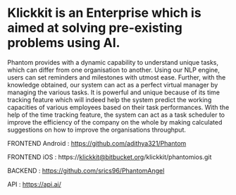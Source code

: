 # Klickkit is an Enterprise which is aimed at solving pre-existing problems using AI.

Phantom provides with a dynamic capability to understand unique tasks, which can differ from one organisation to another. Using our NLP engine, users can set reminders and milestones with utmost ease.
Further, with the knowledge obtained, our system can act as a perfect virtual manager by managing the various tasks. It is powerful and unique because of its time tracking feature which will indeed help the system predict the working capacities of various employees based on their task performances. With the help of the time tracking feature, the system can act as a task scheduler to improve the efficiency of the company on the whole by making calculated suggestions on how to improve the organisations throughput. 

FRONTEND Android : https://github.com/adithya321/Phantom

FRONTEND iOS : https://klickkit@bitbucket.org/klickkit/phantomios.git

BACKEND : https://github.com/srics96/PhantomAngel

API : https://api.ai/
